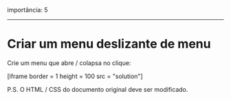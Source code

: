 importância: 5

---

# Criar um menu deslizante de menu

Crie um menu que abre / colapsa no clique:

[iframe border = 1 height = 100 src = "solution"]

P.S. O HTML / CSS do documento original deve ser modificado.
